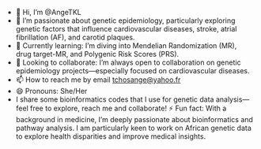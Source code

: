 - 👋 Hi, I’m @AngeTKL
- 👀 I’m passionate about genetic epidemiology, particularly exploring genetic factors that influence cardiovascular diseases, stroke, atrial fibrillation (AF), and carotid plaques.
- 🌱  Currently learning: I’m diving into Mendelian Randomization (MR), drug target-MR, and Polygenic Risk Scores (PRS).
- 💞️ Looking to collaborate: I’m always open to collaboration on genetic epidemiology projects—especially focused on cardiovascular diseases.
- 📫 How to reach me by email tchosange@yahoo.fr
- 😄 Pronouns: She/Her
- I share some bioinformatics codes that I use for genetic data analysis—feel free to explore, reach me and collaborate!
⚡ Fun fact: With a background in medicine, I’m deeply passionate about bioinformatics and pathway analysis. I am particularly keen to work on African genetic data to explore health disparities and improve medical insights.

<!---
AngeTKL/AngeTKL is a ✨ special ✨ repository because its `README.md` (this file) appears on your GitHub profile.
You can click the Preview link to take a look at your changes.
--->

